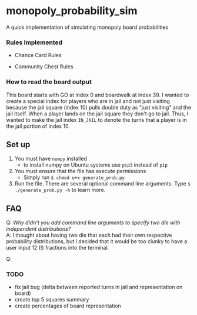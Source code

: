 # monopoly_probability_sim
A quick implementation of simulating monopoly board probabilities



### Rules Implemented
- Chance Card Rules

- Community Chest Rules

### How to read the board output
This board starts with GO at index 0 and boardwalk at index 39. I wanted to create a special index for players who are in jail and not just visiting because the jail square (index 10) pulls double duty as "just visiting" and the jail itself. When a player lands on the jail square they don't go to jail. Thus, I wanted to make the jail index `IN_JAIL` to denote the turns that a player is in the jail portion of index 10. 

## Set up
1. You must have `numpy` installed
    - to install numpy on Ubuntu systems use `pip3` instead of `pip`
2. You must ensure that the file has execute permissions
    - Simply run `$ chmod u+x generate_prob.py`
3. Run the file. There are several optional command line arguments. Type `$ ./generate_prob.py -h` to learn more.

## FAQ
Q: *Why didn't you add command line arguments to specify two die with independent distributions?*   
A: I thought about having two die that each had their own respective probability distributions, but I decided that it would be too clunky to have a user input 12 (!) fractions into the terminal.

Q:


### TODO
- fix jail bug (delta between reported turns in jail and representation on board)
- create top 5 squares summary
- create percentages of board representation
